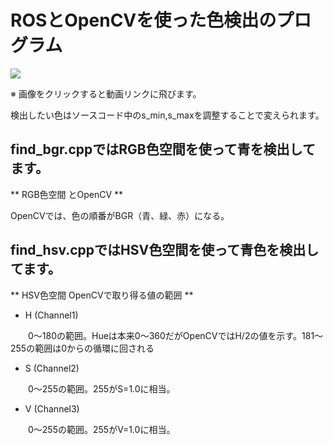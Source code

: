 # ROSとOpenCVを使った色検出のプログラム

[![](https://img.youtube.com/vi/a0Ebx5SHyJU/0.jpg)](https://www.youtube.com/watch?v=a0Ebx5SHyJU)

※ 画像をクリックすると動画リンクに飛びます。


検出したい色はソースコード中のs_min,s_maxを調整することで変えられます。

## find_bgr.cppではRGB色空間を使って青を検出してます。

** RGB色空間 とOpenCV **

  OpenCVでは、色の順番がBGR（青、緑、赤）になる。

## find_hsv.cppではHSV色空間を使って青色を検出してます。

** HSV色空間 OpenCVで取り得る値の範囲 **

- H (Channel1)

 　　0～180の範囲。Hueは本来0～360だがOpenCVではH/2の値を示す。181～255の範囲は0からの循環に回される
- S (Channel2)

 　　0～255の範囲。255がS=1.0に相当。
- V (Channel3)

 　　0～255の範囲。255がV=1.0に相当。

